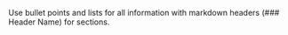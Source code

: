 Use bullet points and lists for all information with markdown headers (### Header Name) for sections.
